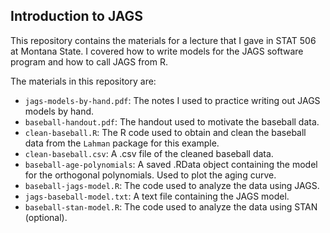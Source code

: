 ## Introduction to JAGS

This repository contains the materials for a lecture that I gave in STAT 506 at Montana State.  I covered how to write models for the JAGS software program and how to call JAGS from R.

The materials in this repository are:

- `jags-models-by-hand.pdf`: The notes I used to practice writing out JAGS models by hand.
- `baseball-handout.pdf`: The handout used to motivate the baseball data.
- `clean-baseball.R`: The R code used to obtain and clean the baseball data from the `Lahman` package for this example.
- `clean-baseball.csv`: A .csv file of the cleaned baseball data.
- `baseball-age-polynomials`: A saved .RData object containing the model for the orthogonal polynomials.  Used to plot the aging curve.
- `baseball-jags-model.R`: The code used to analyze the data using JAGS.
- `jags-baseball-model.txt`: A text file containing the JAGS model.
- `baseball-stan-model.R`: The code used to analyze the data using STAN (optional).
